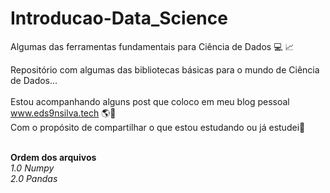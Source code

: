 # Introducao-Data_Science
Algumas das ferramentas fundamentais para Ciência de Dados :computer: :chart_with_upwards_trend:
<br>

Repositório com algumas das bibliotecas básicas para o mundo de Ciência de Dados...<br><br>
Estou acompanhando alguns post que coloco em meu blog pessoal www.eds9nsilva.tech :earth_americas::calling:
<br>
Com o propósito de compartilhar o que estou estudando ou já estudei:closed_book:
<br><br>

**Ordem dos arquivos**<br>
*1.0 Numpy* <br>
*2.0 Pandas*
